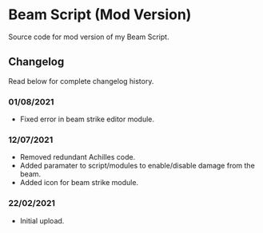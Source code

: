 # Beam Script (Mod Version)
Source code for mod version of my Beam Script.

## Changelog
Read below for complete changelog history.

### 01/08/2021
- Fixed error in beam strike editor module.

### 12/07/2021
- Removed redundant Achilles code.
- Added paramater to script/modules to enable/disable damage from the beam.
- Added icon for beam strike module.

### 22/02/2021
- Initial upload.
